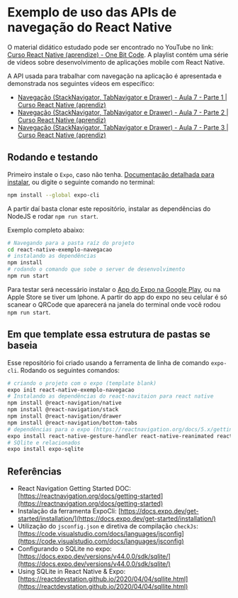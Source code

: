 # Exemplo de uso das APIs de navegação do React Native

O material didático estudado pode ser encontrado no YouTube no link: [Curso React Native (aprendize) - One Bit Code](https://www.youtube.com/playlist?list=PLdDT8if5attEd4sRnZBIkNihR-_tE612_). A playlist contém uma série de vídeos sobre desenvolvimento de aplicações mobile com React Native.

A API usada para trabalhar com navegação na aplicação é apresentada e demonstrada nos seguintes vídeos em específico:

- [Navegação (StackNavigator, TabNavigator e Drawer) - Aula 7 - Parte 1 | Curso React Native (aprendiz)](https://www.youtube.com/watch?v=O49tGxZBvNw&list=PLdDT8if5attEd4sRnZBIkNihR-_tE612_&index=17)
- [Navegação (StackNavigator, TabNavigator e Drawer) - Aula 7 - Parte 2 | Curso React Native (aprendiz)](https://www.youtube.com/watch?v=RGp5xdidde8&list=PLdDT8if5attEd4sRnZBIkNihR-_tE612_&index=18)
- [Navegação (StackNavigator, TabNavigator e Drawer) - Aula 7 - Parte 3 | Curso React Native (aprendiz)](https://www.youtube.com/watch?v=ah25k0Ib7vw&list=PLdDT8if5attEd4sRnZBIkNihR-_tE612_&index=19)

## Rodando e testando

Primeiro instale o `Expo`, caso não tenha.
[Documentação detalhada para instalar](https://docs.expo.dev/get-started/installation/), ou digite o seguinte comando no terminal:

```bash
npm install --global expo-cli
```

A partir daí basta clonar este repositório, instalar as dependências do NodeJS e rodar `npm run start`.

Exemplo completo abaixo:

```bash
# Navegando para a pasta raíz do projeto
cd react-native-exemplo-navegacao
# instalando as dependências
npm install
# rodando o comando que sobe o server de desenvolvimento
npm run start
```

Para testar será necessário instalar o [App do Expo na Google Play](https://play.google.com/store/apps/details?id=host.exp.exponent&hl=pt_BR&gl=US), ou na Apple Store se tiver um Iphone.
A partir do app do expo no seu celular é só scanear o QRCode que aparecerá na janela do terminal onde você rodou `npm run start`.

## Em que template essa estrutura de pastas se baseia

Esse repositório foi criado usando a ferramenta de linha de comando `expo-cli`. Rodando os seguintes comandos:

```bash
# criando o projeto com o expo (template blank)
expo init react-native-exemplo-navegacao
# Instalando as dependências do react-navitaion para react native
npm install @react-navigation/native
npm install @react-navigation/stack
npm install @react-navigation/drawer
npm install @react-navigation/bottom-tabs
# dependências para o expo (https://reactnavigation.org/docs/5.x/getting-started)
expo install react-native-gesture-handler react-native-reanimated react-native-screens react-native-safe-area-context @react-native-community/masked-view
# SQlite e relacionados
expo install expo-sqlite
```

## Referências

- React Navigation Getting Started DOC: [https://reactnavigation.org/docs/getting-started](https://reactnavigation.org/docs/getting-started)
- Instalação da ferramenta ExpoCli: [https://docs.expo.dev/get-started/installation/](https://docs.expo.dev/get-started/installation/)
- Utilização do `jsconfig.json` e diretiva de compilação `checkJs`: [https://code.visualstudio.com/docs/languages/jsconfig](https://code.visualstudio.com/docs/languages/jsconfig)
- Configurando o SQLite no expo: [https://docs.expo.dev/versions/v44.0.0/sdk/sqlite/](https://docs.expo.dev/versions/v44.0.0/sdk/sqlite/)
- Using SQLite in React Native & Expo: [https://reactdevstation.github.io/2020/04/04/sqllite.html](https://reactdevstation.github.io/2020/04/04/sqllite.html)
